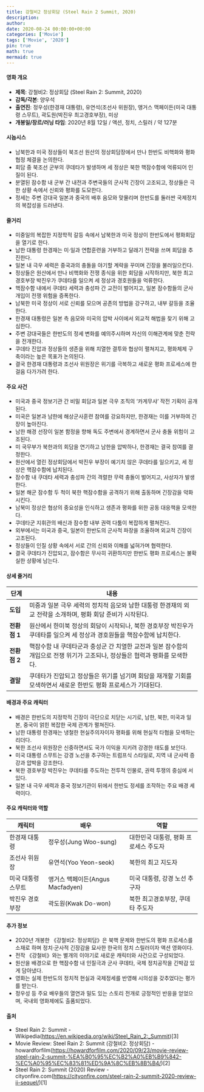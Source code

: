 ```yaml
---
title: 강철비2 정상회담 (Steel Rain 2 Summit, 2020)
description: 
author: 
date: 2020-08-24 00:00:00+00:00
categories: ['Movie']
tags: ['Movie', '2020']
pin: true
math: true
mermaid: true
---
```

#### 영화 개요

- **제목**: 강철비2: 정상회담 (Steel Rain 2: Summit, 2020)  
- **감독/각본**: 양우석  
- **출연진**: 정우성(한경재 대통령), 유연석(조선사 위원장), 앵거스 맥페이든(미국 대통령 스무트), 곽도원(박진우 최고경호부장), 미상  
- **개봉일/장르/러닝 타임**: 2020년 8월 12일 / 액션, 정치, 스릴러 / 약 127분  

#### 시놉시스

- 남북한과 미국 정상들이 북조선 원산의 정상회담장에서 만나 한반도 비핵화와 평화협정 체결을 논의한다.  
- 회담 중 북조선 군부의 쿠데타가 발생하며 세 정상은 북한 핵잠수함에 억류되어 인질이 된다.  
- 분열된 잠수함 내 군부 간 내전과 주변국들의 군사적 긴장이 고조되고, 정상들은 극한 상황 속에서 신뢰와 평화를 도모한다.  
- 정세는 주변 강대국 일본과 중국의 배후 음모와 맞물리며 한반도를 둘러싼 국제정치의 복잡성을 드러낸다.  

#### 줄거리

- 미중일의 복잡한 지정학적 갈등 속에서 남북한과 미국 정상이 한반도에서 평화회담을 열기로 한다.  
- 남한 대통령 한경재는 미·일과 연합훈련을 거부하고 달래기 전략을 쓰며 회담을 추진한다.  
- 일본 내 극우 세력은 중국과의 충돌을 야기할 계략을 꾸미며 긴장을 불러일으킨다.  
- 정상들은 원산에서 만나 비핵화와 전쟁 종식을 위한 회담을 시작하지만, 북한 최고경호부장 박진우가 쿠데타를 일으켜 세 정상과 경호원들을 억류한다.  
- 핵잠수함 내에서 쿠데타 세력과 충성파 간 교전이 벌어지고, 일본 잠수함들의 군사 개입이 전쟁 위험을 증폭한다.  
- 남북한 미국 정상이 서로 신뢰를 모으며 공존의 방법을 강구하고, 내부 갈등을 조율한다.  
- 한경재 대통령은 일본 측 음모와 미국의 압박 사이에서 외교적 해법을 찾기 위해 고심한다.  
- 주변 강대국들은 한반도의 정세 변화를 예의주시하며 자신의 이해관계에 맞춘 전략을 전개한다.  
- 쿠데타 진압과 정상들의 생존을 위해 치열한 결투와 협상이 펼쳐지고, 평화체제 구축이라는 높은 목표가 논의된다.  
- 결국 한경재 대통령과 조선사 위원장은 위기를 극복하고 새로운 평화 프로세스에 한걸음 다가가려 한다.  

#### 주요 사건

- 미국과 중국 정보기관 간 비밀 회담과 일본 극우 조직의 ‘카게무샤’ 작전 기획이 공개된다.  
- 미국은 일본과 남한에 해상군사훈련 참여를 강요하지만, 한경재는 이를 거부하여 긴장이 높아진다.  
- 남한 해경 선장이 일본 함정을 향해 독도 주변에서 경계하면서 군사 충돌 위험이 고조된다.  
- 미 국무부가 북한과의 회담을 연기하고 남한을 압박하나, 한경재는 결국 참여를 결정한다.  
- 원산에서 열린 정상회담에서 박진우 부장이 예기치 않은 쿠데타를 일으키고, 세 정상은 핵잠수함에 납치된다.  
- 잠수함 내 쿠데타 세력과 충성파 간의 격렬한 무력 충돌이 벌어지고, 사상자가 발생한다.  
- 일본 해군 잠수함 두 척이 북한 핵잠수함을 공격하기 위해 출동하며 긴장감을 악화시킨다.  
- 남북미 정상은 협상의 중요성을 인식하고 생존과 평화를 위한 공동 대응책을 모색한다.  
- 쿠데타군 지휘관의 배신과 잠수함 내부 권력 다툼이 복잡하게 펼쳐진다.  
- 외부에서는 미국과 중국, 일본이 한반도의 군사적 파장을 조율하며 외교적 긴장이 고조된다.  
- 정상들이 인질 상황 속에서 서로 간의 신뢰와 이해를 넓혀가며 협력한다.  
- 결국 쿠데타가 진압되고, 잠수함은 무사히 귀환하지만 한반도 평화 프로세스는 불확실한 상황에 남는다.  

#### 상세 줄거리

| **단계**     | **내용**                                                                                                                     |
|--------------|------------------------------------------------------------------------------------------------------------------------------|
| **도입**     | 미중과 일본 극우 세력의 정치적 음모와 남한 대통령 한경재의 외교 전략을 소개하며, 평화 회담 준비가 시작된다.                        |
| **전환점 1** | 원산에서 한미북 정상의 회담이 시작되나, 북한 경호부장 박진우가 쿠데타를 일으켜 세 정상과 경호원들을 핵잠수함에 납치한다.              |
| **전환점 2** | 핵잠수함 내 쿠데타군과 충성군 간 치열한 교전과 일본 잠수함의 개입으로 전쟁 위기가 고조되나, 정상들은 협력과 평화를 모색한다.               |
| **결말**     | 쿠데타가 진압되고 정상들은 위기를 넘기며 회담을 재개할 기회를 모색하면서 새로운 한반도 평화 프로세스가 기대된다.                       |

#### 배경과 주요 캐릭터

- 배경은 한반도의 지정학적 긴장이 극단으로 치닫는 시기로, 남한, 북한, 미국과 일본, 중국이 얽힌 복잡한 국제 관계가 펼쳐진다.  
- 남한 대통령 한경재는 냉철한 현실주의자이자 평화를 위해 현실적 타협을 모색하는 리더다.  
- 북한 조선사 위원장은 신중하면서도 국가 이익을 지키려 강경한 태도를 보인다.  
- 미국 대통령 스무트는 강경 노선을 추구하는 트럼프식 스타일로, 지역 내 군사력 증강과 압박을 강조한다.  
- 북한 경호부장 박진우는 쿠데타를 주도하는 전투적 인물로, 권력 투쟁의 중심에 서 있다.  
- 일본 내 극우 세력과 중국 정보기관이 뒤에서 한반도 정세를 조작하는 주요 배경 세력이다.  

#### 주요 캐릭터와 역할

| **캐릭터**       | **배우**             | **역할**                          |
|------------------|----------------------|---------------------------------|
| 한경재 대통령    | 정우성(Jung Woo-sung) | 대한민국 대통령, 평화 프로세스 주도자 |
| 조선사 위원장    | 유연석(Yoo Yeon-seok) | 북한의 최고 지도자                 |
| 미국 대통령 스무트 | 앵거스 맥페이든(Angus Macfadyen) | 미국 대통령, 강경 노선 추구자         |
| 박진우 경호부장 | 곽도원(Kwak Do-won)  | 북한 최고경호부장, 쿠데타 주도자        |

#### 추가 정보

- 2020년 개봉한 《강철비2: 정상회담》은 북핵 문제와 한반도의 평화 프로세스를 소재로 하며 정치·군사적 긴장감을 묘사한 한국의 정치 스릴러이자 액션 영화이다.  
- 전작 《강철비》와는 별개의 이야기로 새로운 캐릭터와 사건으로 구성되었다.  
- 원산을 배경으로 한 핵잠수함 내 인질극과 군사 쿠데타, 국제 정치공작을 긴박감 있게 담아냈다.  
- 영화는 실제 한반도의 정치적 현실과 국제정세를 반영해 시의성을 갖추었다는 평가를 받는다.  
- 정우성 등 주요 배우들의 열연과 밀도 있는 스토리 전개로 긍정적인 반응을 얻었으며, 국내외 영화제에도 출품되었다.  

#### 출처

- Steel Rain 2: Summit - Wikipedia(https://en.wikipedia.org/wiki/Steel_Rain_2:_Summit)[3]  
- Movie Review: Steel Rain 2: Summit (강철비2: 정상회담) - howardforfilm(https://howardforfilm.com/2020/09/23/movie-review-steel-rain-2-summit-%EA%B0%95%EC%B2%A0%EB%B9%842-%EC%A0%95%EC%83%81%ED%9A%8C%EB%8B%B4/)[2]  
- Steel Rain 2: Summit (2020) Review - cityonfire.com(https://cityonfire.com/steel-rain-2-summit-2020-review-ii-sequel/)[1]

